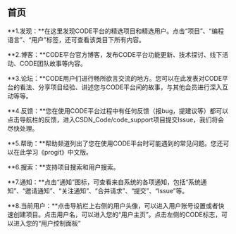 ## 首页

**1.发现：**在这里发现CODE平台的精选项目和精选用户。点击“项目”、“编程语言”、“用户”标签，还可查看该类目下所有内容。

**2.博客：**CODE平台官方博客，发布CODE平台功能更新、技术探讨、线下活动、CODE团队故事等内容。

**3.论坛：**CODE用户们进行畅所欲言交流的地方。您可以在此发表对CODE平台的看法、分享项目经验、讲述您与CODE平台间的故事，与其他会员进行深入互动等等。

**4.反馈：**您在使用CODE平台过程中有任何反馈（报bug，提建议等）都可以点击导航栏的反馈，进入CSDN_Code/code_support项目提交Issue，我们将会尽快处理。

**5.帮助：**帮助频道列出了您在使用CODE平台时可能遇到的常见问题。您还可以在此学习《progit》中文版。

**6.搜索：**支持项目搜索和用户搜索。

**7.通知：**点击“通知”图标，可查看来自系统的各项通知，包括“系统通知”、“邀请通知”、“关注通知”、“合并请求”、“提交”、“Issue”等。

**8.当前用户：**点击导航栏上右侧的用户头像，可以进入用户账号设置或者快速创建项目。点击用户名，可以进入您的“用户主页”。点击左侧的CODE标志，可以进入您的“用户控制面板”